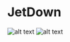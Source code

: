 # JetDown
![alt text](https://user-images.githubusercontent.com/73852165/122660932-7330c980-d153-11eb-898d-e2023b6cf503.png)
![alt text](https://user-images.githubusercontent.com/73852165/122660931-7330c980-d153-11eb-8150-260aa716422c.png)
